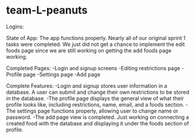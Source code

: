 # team-L-peanuts


Logins: 



State of App:
The app functions properly. Nearly all of our original sprint 1 tasks were completed. We just did not get a chance to implement the edit foods page since we are still working on getting the add foods page working.

Completed Pages:
-Login and signup screens
-Editing restrictions page
-Profile page
-Settings page
-Add page

Complete Features:
-Login and signup stores user information in a database. A user can submit and change their own restrictions to be stored in the database.
-The profile page displays the general view of what their profile looks like, including restrictions, name, email, and a foods section.
-The settings page functions properly, allowing user to change name or password.
-The add page view is completed. Just working on connecting a created food with the database and displaying it under the foods section of profile.
